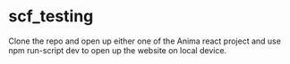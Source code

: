 # scf_testing


Clone the repo and open up either one of the Anima react project and use npm run-script dev to open up the website on local device.
